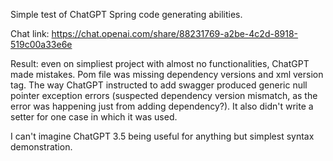 Simple test of ChatGPT Spring code generating abilities.

Chat link: https://chat.openai.com/share/88231769-a2be-4c2d-8918-519c00a33e6e

Result: even on simpliest project with almost no functionalities, ChatGPT made mistakes. Pom file was missing dependency versions and xml version tag. The way ChatGPT instructed to add swagger produced generic null pointer exception errors (suspected dependency version mismatch, as the error was happening just from adding dependency?). It also didn't write a setter for one case in which it was used.

I can't imagine ChatGPT 3.5 being useful for anything but simplest syntax demonstration.